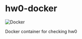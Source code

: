 # hw0-docker

![Docker](https://github.com/statprog-s1-2020/hw0-docker/workflows/Docker/badge.svg)

Docker container for checking hw0
